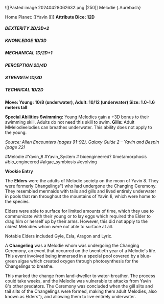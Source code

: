 ![[Pasted image 20240428062632.png |250]]
Melodie {.Aurebash}

Home Planet: [[Yavin 8]]
**Attribute Dice: 12D**
##### DEXTERITY 2D/3D+2
##### KNOWLEDGE 1D/3D
##### MECHANICAL 1D/2D+1
##### PERCEPTION 2D/4D
##### STRENGTH 1D/3D
##### TECHNICAL 1D/2D
**Move: Young: 10/8 (underwater), Adult: 10/12 (underwater)**
**Size: 1.0-1.6 meters tall**

**Special Abilities**
**Swimming:** Young Melodies gain a +3D bonus to their swimming skill. Adults do not need this skill to swim.
**Gills:** Adult MMelodieelodies can breathes underwater. This ability does not apply to the young.

*Source: Alien Encounters (pages 91-92), Galaxy Guide 2 – Yavin and Bespin (page 22)*

#Melodie #Yavin_8 #Yavin_System # bioengineered? #metamorphosis #bio_engineered #algae_symbiosis #evolving 

**Wookie Entry**

The **Elders** were the adults of Melodie society on the moon of Yavin 8. They were formerly Changelings") who had undergone the Changing Ceremony. They resembled mermaids with tails and gills and lived entirely underwater in pools that ran throughout the mountains of Yavin 8, which were home to the species.

Elders were able to surface for limited amounts of time, which they use to communicate with their young or to lay eggs which required the Elder to drag him or herself up by their arms. However, this did not apply to the oldest Melodies whom were not able to surface at all.

Notable Elders included Gyle, Esla, Aragon and Lyric.

A **Changeling** was a Melodie whom was undergoing the Changing Ceremony, an event that occurred on the twentieth year of a Melodie's life. This event involved being immersed in a special pool covered by a blue-green algae which created oxygen through photosynthesis for the Changelings to breathe.

This marked the change from land-dweller to water-breather. The process could take weeks, and the Melodie was vulnerable to attacks from Yavin 8's other predators. The Ceremony was concluded when the gill slits and tail slits of the Changelings were formed, making them adult Melodies, also known as Elders"), and allowing them to live entirely underwater.